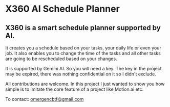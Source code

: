 # X360 AI Schedule Planner


## X360 is a smart schedule planner supported by AI. 
It creates you a schedule based on your tasks, your daily life or even your job. It also enables you to change the time of the tasks and all other tasks are going to be rescheduled based on your changes.

It is supported by Gemini AI. So you will need a key. The key in the project may be expired, there was nothing confidential on it so I didn't exclude.

All contributions are welcome. In this project I just wanted to show you how simple is to imitate the core feature of a project like Motion.ai etc. 

To contact: omergencbtf@gmail.com

